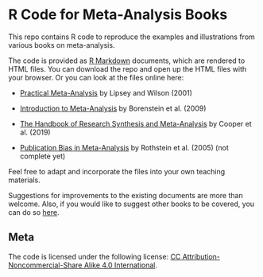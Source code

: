 # R Code for Meta-Analysis Books

This repo contains R code to reproduce the examples and illustrations from various books on meta-analysis.

The code is provided as [R Markdown](https://rmarkdown.rstudio.com/) documents, which are rendered to HTML files. You can download the repo and open up the HTML files with your browser. Or you can look at the files online here:

* [Practical Meta-Analysis](https://wviechtb.github.io/meta_analysis_books/lipsey2001.html) by Lipsey and Wilson (2001)

* [Introduction to Meta-Analysis](https://wviechtb.github.io/meta_analysis_books/borenstein2009.html) by Borenstein et al. (2009)

* [The Handbook of Research Synthesis and Meta-Analysis](https://wviechtb.github.io/meta_analysis_books/cooper2019.html) by Cooper et al. (2019)

* [Publication Bias in Meta-Analysis](https://wviechtb.github.io/meta_analysis_books/rothstein2005.html) by Rothstein et al. (2005) (not complete yet)

Feel free to adapt and incorporate the files into your own teaching materials.

Suggestions for improvements to the existing documents are more than welcome. Also, if you would like to suggest other books to be covered, you can do so [here](https://github.com/wviechtb/meta_analysis_books/issues).

## Meta

The code is licensed under the following license: [CC Attribution-Noncommercial-Share Alike 4.0 International](http://creativecommons.org/licenses/by-nc-sa/4.0/).

